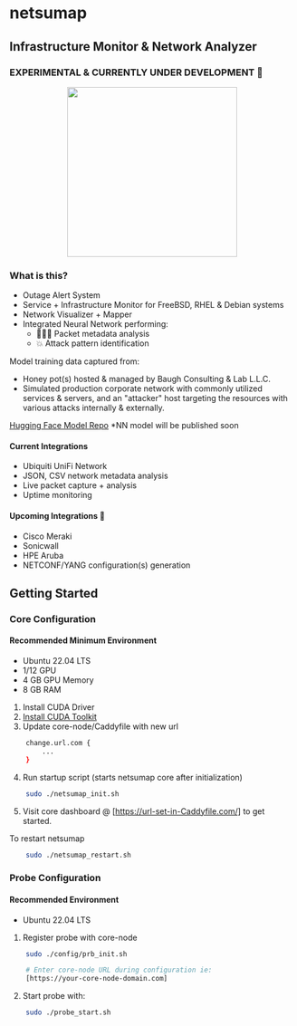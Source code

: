 # netsumap
## Infrastructure Monitor & Network Analyzer
### EXPERIMENTAL & CURRENTLY UNDER DEVELOPMENT 🔬 
<p align="center">
  <img width="300" height="300" src="https://github.com/BCL-FOSS/net-con.ai/blob/experimental/netsumapicon.png?raw=true">
</p>

### What is this?

- Outage Alert System
- Service + Infrastructure Monitor for FreeBSD, RHEL & Debian systems
- Network Visualizer + Mapper
- Integrated Neural Network performing:
    + 👨🏽‍💻 Packet metadata analysis 
    + 💥 Attack pattern identification 

Model training data captured from: 
- Honey pot(s) hosted & managed by Baugh Consulting & Lab L.L.C.
- Simulated production corporate network with commonly utilized services & servers, and an "attacker" host targeting the resources with various attacks internally & externally.

[Hugging Face Model Repo](https://huggingface.co/bclai) *NN model will be published soon

#### Current Integrations
- Ubiquiti UniFi Network
- JSON, CSV network metadata analysis
- Live packet capture + analysis
- Uptime monitoring 

#### Upcoming Integrations 👀
- Cisco Meraki
- Sonicwall
- HPE Aruba
- NETCONF/YANG configuration(s) generation

## Getting Started

### Core Configuration

#### Recommended Minimum Environment
- Ubuntu 22.04 LTS
- 1/12 GPU 
- 4 GB GPU Memory 
- 8 GB RAM

1. Install CUDA Driver
2. [Install CUDA Toolkit](https://developer.nvidia.com/cuda-downloads?target_os=Linux&target_arch=x86_64&Distribution=Ubuntu&target_version=22.04&target_type=runfile_local)
3. Update core-node/Caddyfile with new url
```bash
    change.url.com {
        ...
    }
```
4. Run startup script (starts netsumap core after initialization)
```bash
    sudo ./netsumap_init.sh
```
5. Visit core dashboard @ [https://url-set-in-Caddyfile.com/] to get started.

To restart netsumap 
```bash
    sudo ./netsumap_restart.sh
```

### Probe Configuration

#### Recommended Environment
- Ubuntu 22.04 LTS

1. Register probe with core-node
```bash
    sudo ./config/prb_init.sh

    # Enter core-node URL during configuration ie:
    [https://your-core-node-domain.com]
```
2. Start probe with:
```bash
    sudo ./probe_start.sh
```











